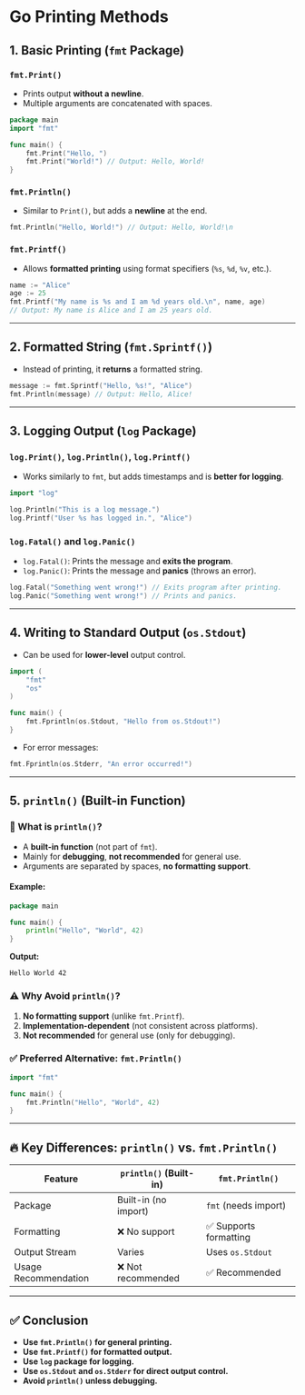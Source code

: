 # Go Printing Methods

## 1. Basic Printing (`fmt` Package)

### `fmt.Print()`
- Prints output **without a newline**.
- Multiple arguments are concatenated with spaces.

```go
package main
import "fmt"

func main() {
    fmt.Print("Hello, ")
    fmt.Print("World!") // Output: Hello, World!
}
```

### `fmt.Println()`
- Similar to `Print()`, but adds a **newline** at the end.

```go
fmt.Println("Hello, World!") // Output: Hello, World!\n
```

### `fmt.Printf()`
- Allows **formatted printing** using format specifiers (`%s`, `%d`, `%v`, etc.).

```go
name := "Alice"
age := 25
fmt.Printf("My name is %s and I am %d years old.\n", name, age)
// Output: My name is Alice and I am 25 years old.
```

---

## 2. Formatted String (`fmt.Sprintf()`)
- Instead of printing, it **returns** a formatted string.

```go
message := fmt.Sprintf("Hello, %s!", "Alice")
fmt.Println(message) // Output: Hello, Alice!
```

---

## 3. Logging Output (`log` Package)

### `log.Print()`, `log.Println()`, `log.Printf()`
- Works similarly to `fmt`, but adds timestamps and is **better for logging**.

```go
import "log"

log.Println("This is a log message.")
log.Printf("User %s has logged in.", "Alice")
```

### `log.Fatal()` and `log.Panic()`
- `log.Fatal()`: Prints the message and **exits the program**.
- `log.Panic()`: Prints the message and **panics** (throws an error).

```go
log.Fatal("Something went wrong!") // Exits program after printing.
log.Panic("Something went wrong!") // Prints and panics.
```

---

## 4. Writing to Standard Output (`os.Stdout`)
- Can be used for **lower-level** output control.

```go
import (
    "fmt"
    "os"
)

func main() {
    fmt.Fprintln(os.Stdout, "Hello from os.Stdout!")
}
```

- For error messages:

```go
fmt.Fprintln(os.Stderr, "An error occurred!")
```

---

## 5. `println()` (Built-in Function)

### 🔹 What is `println()`?
- A **built-in function** (not part of `fmt`).
- Mainly for **debugging**, **not recommended** for general use.
- Arguments are separated by spaces, **no formatting support**.

#### Example:
```go
package main

func main() {
    println("Hello", "World", 42)
}
```

**Output:**
```
Hello World 42
```

### ⚠️ Why Avoid `println()`?
1. **No formatting support** (unlike `fmt.Printf`).
2. **Implementation-dependent** (not consistent across platforms).
3. **Not recommended** for general use (only for debugging).

### ✅ Preferred Alternative: `fmt.Println()`
```go
import "fmt"

func main() {
    fmt.Println("Hello", "World", 42)
}
```

---

## 🔥 Key Differences: `println()` vs. `fmt.Println()`

| Feature      | `println()` (Built-in) | `fmt.Println()` |
|-------------|--------------------|----------------|
| Package     | Built-in (no import) | `fmt` (needs import) |
| Formatting  | ❌ No support | ✅ Supports formatting |
| Output Stream | Varies | Uses `os.Stdout` |
| Usage Recommendation | ❌ Not recommended | ✅ Recommended |

---

## ✅ Conclusion
- **Use `fmt.Println()` for general printing.**
- **Use `fmt.Printf()` for formatted output.**
- **Use `log` package for logging.**
- **Use `os.Stdout` and `os.Stderr` for direct output control.**
- **Avoid `println()` unless debugging.**

